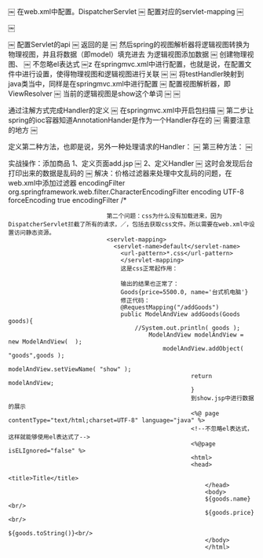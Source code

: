 ￼
在web.xml中配置。DispatcherServlet
￼
配置对应的servlet-mapping
￼

￼

￼
配置Servlet的api
￼
返回的是
￼
然后spring的视图解析器将逻辑视图转换为物理视图，并且将数据（即model）填充进去           为逻辑视图添加数据
￼
创建物理视图、
￼
不忽略el表达式
￼z
在springmvc.xml中进行配置，也就是说，在配置文件中进行设置，使得物理视图和逻辑视图进行关联
￼
￼
将testHandler映射到java类当中，同样是在springmvc.xml中进行配置
￼
配置视图解析器，即ViewResolver
￼
当前的逻辑视图是show这个单词
￼
￼




通过注解方式完成Handler的定义
￼
在springmvc.xml中开启包扫描
￼
第二步让spring的ioc容器知道AnnotationHander是作为一个Handler存在的
￼
需要注意的地方
￼

定义第二种方法，也即是说，另外一种处理请求的Handler：
￼
第三种方法：
￼

实战操作：添加商品
1、定义页面add.jsp
￼
2、定义Handler
￼
这时会发现后台打印出来的数据是乱码的
￼
解决：价格过滤器来处理中文乱码的问题，在web.xml中添加过滤器
<filter>
  <filter-name>encodingFilter</filter-name>
    <filter-class>org.springframework.web.filter.CharacterEncodingFilter</filter-class>
	  <init-param>
	      <param-name>encoding</param-name>
		      <param-value>UTF-8</param-value>
			    </init-param>
				  <init-param>
				      <param-name>forceEncoding</param-name>
					      <param-value>true</param-value>
						    </init-param>
							</filter>
							<filter-mapping>
							  <filter-name>encodingFilter</filter-name>
							    <url-pattern>/*</url-pattern>
								</filter-mapping>

								第二个问题：css为什么没有加载进来，因为DispatcherServlet拦截了所有的请求，／，包括去获取css文件。所以需要在web.xml中设置访问静态资源。
								<servlet-mapping>
								  <servlet-name>default</servlet-name>
								    <url-pattern>*.css</url-pattern>
									</servlet-mapping>
									这是css正常起作用：
									￼
									输出的结果也正常了：
									Goods{price=5500.0, name='台式机电脑'}
									修正代码：
									@RequestMapping("/addGoods")
									public ModelAndView addGoods(Goods goods){
									    //System.out.println( goods );
										    ModelAndView modelAndView = new ModelAndView(  );
											    modelAndView.addObject( "goods",goods );
												    modelAndView.setViewName( "show" );
													    return modelAndView;
														}
														到show.jsp中进行数据的展示
														<%@ page contentType="text/html;charset=UTF-8" language="java" %>
														<!--不忽略el表达式，这样就能够使用el表达式了-->
														<%@page isELIgnored="false" %>
														<html>
														<head>
														    <title>Title</title>
															</head>
															<body>
															${goods.name}<br/>
															${goods.price}<br/>
															${goods.toString()}<br/>
															</body>
															</html>

